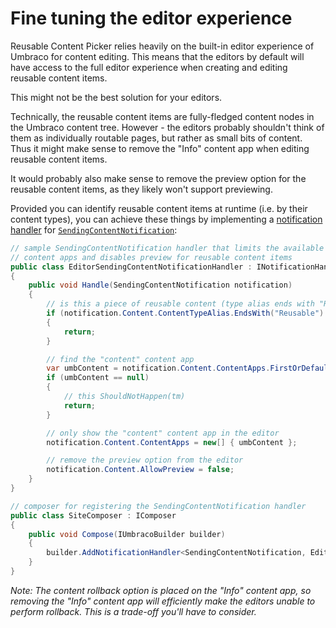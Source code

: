 # Fine tuning the editor experience

Reusable Content Picker relies heavily on the built-in editor experience of Umbraco for content editing. This means that the editors by default will have access to the full editor experience when creating and editing reusable content items.

This might not be the best solution for your editors.

Technically, the reusable content items are fully-fledged content nodes in the Umbraco content tree. However - the editors probably shouldn't think of them as individually routable pages, but rather as small bits of content. Thus it might make sense to remove the "Info" content app when editing reusable content items. 

It would probably also make sense to remove the preview option for the reusable content items, as they likely won't support previewing.

Provided you can identify reusable content items at runtime (i.e. by their content types), you can achieve these things by implementing a [notification handler](https://our.umbraco.com/documentation/Fundamentals/Code/Subscribing-To-Notifications/) for [`SendingContentNotification`](https://our.umbraco.com/Documentation/Reference/Notifications/EditorModel-Notifications/):

```cs
// sample SendingContentNotification handler that limits the available 
// content apps and disables preview for reusable content items
public class EditorSendingContentNotificationHandler : INotificationHandler<SendingContentNotification>
{
    public void Handle(SendingContentNotification notification)
    {
        // is this a piece of reusable content (type alias ends with "Reusable")?
        if (notification.Content.ContentTypeAlias.EndsWith("Reusable") == false)
        {
            return;
        }

        // find the "content" content app
        var umbContent = notification.Content.ContentApps.FirstOrDefault(c => c.Alias == "umbContent");
        if (umbContent == null)
        {
            // this ShouldNotHappen(tm)
            return;
        }

        // only show the "content" content app in the editor
        notification.Content.ContentApps = new[] { umbContent };

        // remove the preview option from the editor
        notification.Content.AllowPreview = false;
    }
}

// composer for registering the SendingContentNotification handler
public class SiteComposer : IComposer
{
    public void Compose(IUmbracoBuilder builder)
    {
        builder.AddNotificationHandler<SendingContentNotification, EditorSendingContentNotificationHandler>();
    }
}
```

_Note: The content rollback option is placed on the "Info" content app, so removing the "Info" content app will efficiently make the editors unable to perform rollback. This is a trade-off you'll have to consider._